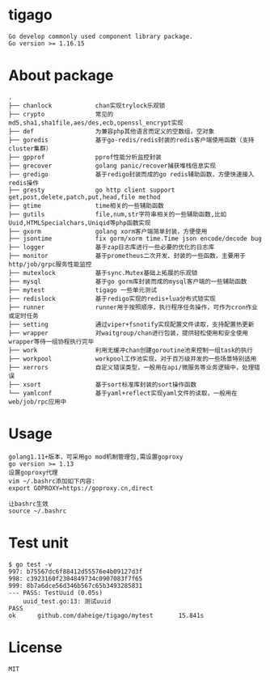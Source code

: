 # tigago

    Go develop commonly used component library package.
    Go version >= 1.16.15

# About package
    
    .
    ├── chanlock            chan实现trylock乐观锁
    ├── crypto              常见的md5,sha1,sha1file,aes/des,ecb,openssl_encrypt实现
    ├── def                 为兼容php其他语言而定义的空数组，空对象
    ├── goredis             基于go-redis/redis封装的redis客户端使用函数（支持cluster集群）
    ├── gpprof              pprof性能分析监控封装
    ├── grecover            golang panic/recover捕获堆栈信息实现
    ├── gredigo             基于redigo封装而成的go redis辅助函数，方便快速接入redis操作
    ├── gresty              go http client support get,post,delete,patch,put,head,file method
    ├── gtime               time相关的一些辅助函数
    ├── gutils              file,num,str字符串相关的一些辅助函数,比如Uuid,HTMLSpecialchars,Uniqid等php函数实现
    ├── gxorm               golang xorm客户端简单封装，方便使用
    ├── jsontime            fix gorm/xorm time.Time json encode/decode bug
    ├── logger              基于zap日志库进行一些必要的优化的日志库
    ├── monitor             基于prometheus二次开发、封装的一些函数，主要用于http/job/grpc服务性能监控
    ├── mutexlock           基于sync.Mutex基础上拓展的乐观锁
    ├── mysql               基于go gorm库封装而成的mysql客户端的一些辅助函数
    ├── mytest              tigago 一些单元测试
    ├── redislock           基于redigo实现的redis+lua分布式锁实现
    ├── runner              runner用于按照顺序，执行程序任务操作，可作为cron作业或定时任务
    ├── setting             通过viper+fsnotify实现配置文件读取，支持配置热更新
    ├── wrapper             对waitgroup/chan进行包装，提供轻松使用和安全使用wrapper等待一组协程执行完毕
    ├── work                利用无缓冲chan创建goroutine池来控制一组task的执行
    ├── workpool            workpool工作池实现，对于百万级并发的一些场景特别适用
    ├── xerrors             自定义错误类型，一般用在api/微服务等业务逻辑中，处理错误
    ├── xsort               基于sort标准库封装的sort操作函数
    └── yamlconf            基于yaml+reflect实现yaml文件的读取，一般用在web/job/rpc应用中

# Usage

    golang1.11+版本，可采用go mod机制管理包,需设置goproxy
    go version >= 1.13
    设置goproxy代理
    vim ~/.bashrc添加如下内容:
    export GOPROXY=https://goproxy.cn,direct

    让bashrc生效
    source ~/.bashrc

# Test unit

    $ go test -v
    997: b75567dc6f88412d55576e4b09127d3f
    998: c3923160f2304849734c0907083f7f65
    999: 8b7a6dce56d346b567c65b3493285831
    --- PASS: TestUuid (0.05s)
        uuid_test.go:13: 测试uuid
    PASS
    ok      github.com/daheige/tigago/mytest       15.841s

# License

    MIT